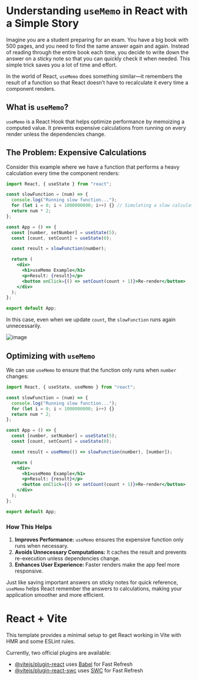 # Understanding `useMemo` in React with a Simple Story

Imagine you are a student preparing for an exam. You have a big book with 500 pages, and you need to find the same answer again and again. Instead of reading through the entire book each time, you decide to write down the answer on a sticky note so that you can quickly check it when needed. This simple trick saves you a lot of time and effort.

In the world of React, `useMemo` does something similar—it remembers the result of a function so that React doesn’t have to recalculate it every time a component renders.

## What is `useMemo`?

`useMemo` is a React Hook that helps optimize performance by memoizing a computed value. It prevents expensive calculations from running on every render unless the dependencies change.

## The Problem: Expensive Calculations

Consider this example where we have a function that performs a heavy calculation every time the component renders:

```jsx
import React, { useState } from "react";

const slowFunction = (num) => {
  console.log("Running slow function...");
  for (let i = 0; i < 1000000000; i++) {} // Simulating a slow calculation
  return num * 2;
};

const App = () => {
  const [number, setNumber] = useState(5);
  const [count, setCount] = useState(0);

  const result = slowFunction(number);

  return (
    <div>
      <h1>useMemo Example</h1>
      <p>Result: {result}</p>
      <button onClick={() => setCount(count + 1)}>Re-render</button>
    </div>
  );
};

export default App;
```

In this case, even when we update `count`, the `slowFunction` runs again unnecessarily.

![image](https://github.com/user-attachments/assets/4a16b6cf-0c63-40ee-9e85-c8316c3ab2cf)


## Optimizing with `useMemo`

We can use `useMemo` to ensure that the function only runs when `number` changes:

```jsx
import React, { useState, useMemo } from "react";

const slowFunction = (num) => {
  console.log("Running slow function...");
  for (let i = 0; i < 1000000000; i++) {}
  return num * 2;
};

const App = () => {
  const [number, setNumber] = useState(5);
  const [count, setCount] = useState(0);

  const result = useMemo(() => slowFunction(number), [number]);

  return (
    <div>
      <h1>useMemo Example</h1>
      <p>Result: {result}</p>
      <button onClick={() => setCount(count + 1)}>Re-render</button>
    </div>
  );
};

export default App;
```

### How This Helps

1. **Improves Performance:** `useMemo` ensures the expensive function only runs when necessary.
2. **Avoids Unnecessary Computations:** It caches the result and prevents re-execution unless dependencies change.
3. **Enhances User Experience:** Faster renders make the app feel more responsive.

Just like saving important answers on sticky notes for quick reference, `useMemo` helps React remember the answers to calculations, making your application smoother and more efficient.




# React + Vite

This template provides a minimal setup to get React working in Vite with HMR and some ESLint rules.

Currently, two official plugins are available:

- [@vitejs/plugin-react](https://github.com/vitejs/vite-plugin-react/blob/main/packages/plugin-react/README.md) uses [Babel](https://babeljs.io/) for Fast Refresh
- [@vitejs/plugin-react-swc](https://github.com/vitejs/vite-plugin-react-swc) uses [SWC](https://swc.rs/) for Fast Refresh
